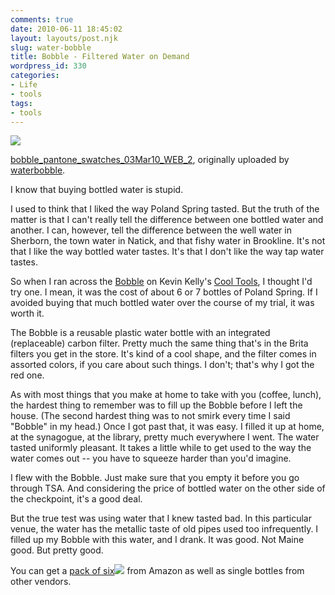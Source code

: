 ```yaml
---
comments: true
date: 2010-06-11 18:45:02
layout: layouts/post.njk
slug: water-bobble
title: Bobble - Filtered Water on Demand
wordpress_id: 330
categories:
- Life
- tools
tags:
- tools
---
```



[
![](https://farm5.static.flickr.com/4052/4407208714_fa84005121.jpg)](https://www.flickr.com/photos/waterbobble/4407208714/)

[bobble_pantone_swatches_03Mar10_WEB_2](https://www.flickr.com/photos/waterbobble/4407208714/), originally uploaded by [waterbobble](https://www.flickr.com/people/waterbobble/).



I know that buying bottled water is stupid.

I used to think that I liked the way Poland Spring tasted. But the truth of the matter is that I can't really tell the difference between one bottled water and another. I can, however, tell the difference between the well water in Sherborn, the town water in Natick, and that fishy water in Brookline. It's not that I like the way bottled water tastes. It's that I don't like the way tap water tastes.

So when I ran across the [Bobble](https://waterbobble.com) on Kevin Kelly's [Cool Tools](https://www.kk.org/cooltools/archives/004394.php), I thought I'd try one. I mean, it was the cost of about 6 or 7 bottles of Poland Spring. If I avoided buying that much bottled water over the course of my trial, it was worth it.

The Bobble is a reusable plastic water bottle with an integrated (replaceable) carbon filter. Pretty much the same thing that's in the Brita filters you get in the store. It's kind of a cool shape, and the filter comes in assorted colors, if you care about such things. I don't; that's why I got the red one.

As with most things that you make at home to take with you (coffee, lunch), the hardest thing to remember was to fill up the Bobble before I left the house. (The second hardest thing was to not smirk every time I said "Bobble" in my head.) Once I got past that, it was easy. I filled it up at home, at the synagogue, at the library, pretty much everywhere I went. The water tasted uniformly pleasant. It takes a little while to get used to the way the water comes out -- you have to squeeze harder than you'd imagine.

I flew with the Bobble. Just make sure that you empty it before you go through TSA. And considering the price of bottled water on the other side of the checkpoint, it's a good deal.

But the true test was using water that I knew tasted bad. In this particular venue, the water has the metallic taste of old pipes used too infrequently. I filled up my Bobble with this water, and I drank. It was good. Not Maine good. But pretty good.

You can get a [pack of six](https://www.amazon.com/gp/product/B003BXSED8?ie=UTF8&tag=pbore-20&linkCode=as2&camp=1789&creative=390957&creativeASIN=B003BXSED8)![](https://www.assoc-amazon.com/e/ir?t=pbore-20&l=as2&o=1&a=B003BXSED8) from Amazon as well as single bottles from other vendors.




